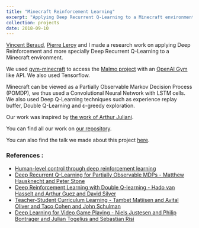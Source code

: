 ```yaml
---
title: "Minecraft Reinforcement Learning"
excerpt: "Applying Deep Recurrent Q-Learning to a Minecraft environment."
collection: projects
date: 2018-09-10
---
```


[Vincent Beraud](https://www.linkedin.com/in/vincent-beraud/), [Pierre Leroy](https://www.linkedin.com/in/pierreleroyfr/) and I made a research work on applying Deep Reinforcement and more specially Deep Recurrent Q-Learning to a Minecraft environment.

We used [gym-minecraft](https://github.com/tambetm/gym-minecraft) to access the [Malmo project](https://github.com/Microsoft/malmo) with an [OpenAI Gym](https://gym.openai.com/) like API. We also used Tensorflow.

Minecraft can be viewed as a Partially Observable Markov Decision Process (POMDP), we thus used a Convolutional Neural Network with LSTM cells. We also used Deep Q-Learning techniques such as experience replay buffer, Double Q-Learning and ε-greedy exploration.

Our work was inspired by [the work of Arthur Juliani](https://github.com/awjuliani/DeepRL-Agents).

You can find all our work on [our repository](https://github.com/vincentberaud/Minecraft-Reinforcement-Learning).

You can also find the talk we made about this project [here](http://localhost:4000/talks/2018-06-08-minecraft-drqn).


### References :
- [Human-level control through deep reinforcement learning](https://storage.googleapis.com/deepmind-media/dqn/DQNNaturePaper.pdf)
- [Deep Recurrent Q-Learning for Partially Observable MDPs - Matthew Hausknecht and Peter Stone](https://arxiv.org/pdf/1507.06527.pdf)
- [Deep Reinforcement Learning with Double Q-learning - Hado van Hasselt and Arthur Guez and David Silver](https://arxiv.org/pdf/1509.06461.pdf)
- [Teacher-Student Curriculum Learning - Tambet Matiisen and Avital Oliver and Taco Cohen and John Schulman](https://arxiv.org/pdf/1707.00183.pdf)
- [Deep Learning for Video Game Playing - Niels Justesen and Philip Bontrager and Julian Togelius and Sebastian Risi](https://arxiv.org/pdf/1708.07902.pdf)
